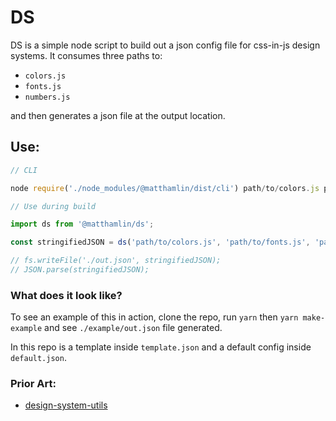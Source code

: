 # DS

DS is a simple node script to build out a json config file for css-in-js design systems. It consumes three paths to:

* `colors.js`
* `fonts.js`
* `numbers.js`

and then generates a json file at the output location.

## Use:

```Javascript
// CLI

node require('./node_modules/@matthamlin/dist/cli') path/to/colors.js path/to/fonts.js path/to/numbers.js outputPath

// Use during build

import ds from '@matthamlin/ds';

const stringifiedJSON = ds('path/to/colors.js', 'path/to/fonts.js', 'path/to/numbers.js');

// fs.writeFile('./out.json', stringifiedJSON);
// JSON.parse(stringifiedJSON);

```


### What does it look like?

To see an example of this in action, clone the repo, run `yarn` then `yarn make-example` and see `./example/out.json` file generated.

In this repo is a template inside `template.json` and a default config inside `default.json`.

### Prior Art:

* [design-system-utils](https://github.com/mrmartineau/design-system-utils)
